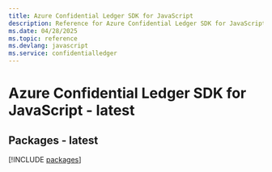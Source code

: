 ```yaml
---
title: Azure Confidential Ledger SDK for JavaScript
description: Reference for Azure Confidential Ledger SDK for JavaScript
ms.date: 04/28/2025
ms.topic: reference
ms.devlang: javascript
ms.service: confidentialledger
---
```

# Azure Confidential Ledger SDK for JavaScript - latest
## Packages - latest
[!INCLUDE [packages](confidential-ledger-index.md)]